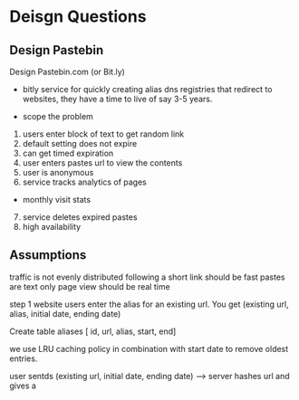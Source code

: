 # Deisgn Questions

## Design Pastebin
Design Pastebin.com (or Bit.ly)
- bitly service for quickly creating alias dns registries that redirect to websites, they have a time to live of say 3-5 years.

- scope the problem
1. users enter block of text to get random link
2. default setting does not expire
3. can get timed expiration
4. user enters pastes url to view the contents
5. user is anonymous
6. service tracks analytics of pages
  - monthly visit stats
7. service deletes expired pastes
8. high availability

## Assumptions
traffic is not evenly distributed
following a short link should be fast
pastes are text only
page view should be real time

<!-- https://github.com/donnemartin/system-design-primer/blob/master/solutions/system_design/pastebin/README.md -->


step 1 website users enter the alias for an existing url. You get (existing url, alias, initial date, ending date)

Create table aliases
[ id, url, alias, start, end]

we use LRU caching policy in combination with start date to remove oldest entries.

user sentds (existing url, initial date, ending date) --> server hashes url and gives a 